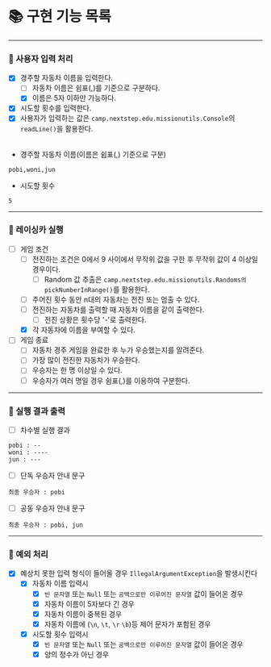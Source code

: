 # 📚 구현 기능 목록

---

### 📌 사용자 입력 처리

- [x] 경주할 자동차 이름을 입력한다.
    - [ ] 자동차 이름은 쉼표(,)를 기준으로 구분하다.
    - [x] 이름은 5자 이하만 가능하다.
- [x] 시도할 횟수를 입력한다.
- [x] 사용자가 입력하는 값은 `camp.nextstep.edu.missionutils.Console`의 `readLine()`을 활용한다.   
  <br>
- 경주할 자동차 이름(이름은 쉼표(,) 기준으로 구분)

```text
pobi,woni,jun
```

- 시도할 횟수

```
5
```

---

### 📌 레이싱카 실행

- [ ] 게임 조건
    - [ ] 전진하는 조건은 0에서 9 사이에서 무작위 값을 구한 후 무작위 값이 4 이상일 경우이다.
        - [ ] Random 값 추출은 `camp.nextstep.edu.missionutils.Randoms의` `pickNumberInRange()`를 활용한다.
    - [ ] 주어진 횟수 동안 n대의 자동차는 전진 또는 멈출 수 있다.
    - [ ] 전진하는 자동차를 출력할 때 자동차 이름을 같이 출력한다.
        - [ ] 전진 상황은 횟수당 '-'로 출력한다.
    - [x] 각 자동차에 이름을 부여할 수 있다.

- [ ] 게임 종료
    - [ ] 자동차 경주 게임을 완료한 후 누가 우승했는지를 알려준다.
    - [ ] 가장 많이 전진한 자동차가 우승한다.
    - [ ] 우승자는 한 명 이상일 수 있다.
    - [ ] 우승자가 여러 명일 경우 쉼표(,)를 이용하여 구분한다.

---

### 📌 실행 결과 출력

- [ ] 차수별 실행 결과

```
pobi : --
woni : ----
jun : ---
```

- [ ] 단독 우승자 안내 문구

```
최종 우승자 : pobi
```

- [ ] 공동 우승자 안내 문구

```
최종 우승자 : pobi, jun
```

---

### 🚫 예외 처리

- [x] 예상치 못한 입력 형식이 들어올 경우 ``IllegalArgumentException``을 발생시킨다
    - [x] 자동차 이름 입력시
        - [x] `빈 문자열` 또는 `Null` 또는 `공백으로만 이루어진 문자열` 값이 들어온 경우
        - [x] 자동차 이름이 5자보다 긴 경우
        - [x] 자동차 이름이 중복된 경우
        - [x] 자동차 이름에 (`\n`, `\t`, `\r` `\b`)등 제어 문자가 포함된 경우
    - [x] 시도할 횟수 입력시
        - [x] `빈 문자열` 또는 `Null` 또는 `공백으로만 이루어진 문자열` 값이 들어온 경우
        - [x] 양의 정수가 아닌 경우 
